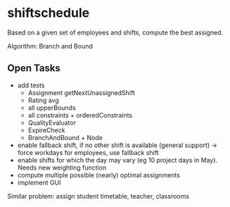 # shiftschedule
Based on a given set of employees and shifts, compute the best assigned.

Algorithm: Branch and Bound

## Open Tasks
* add tests
  * Assignment getNextUnassignedShift
  * Rating avg
  * all upperBounds
  * all constraints + orderedConstraints
  * QualityEvaluator
  * ExpireCheck
  * BranchAndBound + Node
* enable fallback shift, if no other shift is available (general support) -> force workdays for employees, use fallback shift
* enable shifts for which the day may vary (eg 10 project days in May). Needs new weighting function
* compute multiple possible (nearly) optimal assignments
* implement GUI


Similar problem: assign student timetable, teacher, classrooms